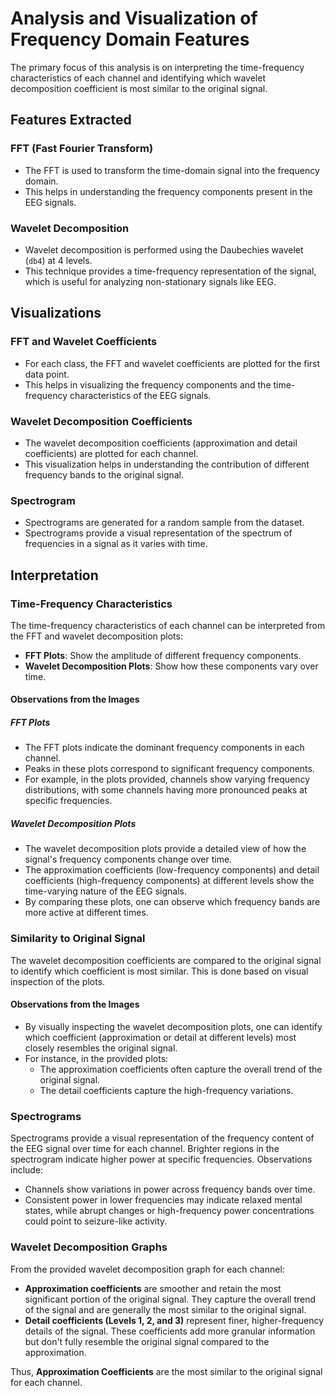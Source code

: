 #  Analysis and Visualization of Frequency Domain Features

The primary focus of this analysis is on interpreting the time-frequency characteristics of each channel and identifying which wavelet decomposition coefficient is most similar to the original signal.

## Features Extracted

### FFT (Fast Fourier Transform)
- The FFT is used to transform the time-domain signal into the frequency domain.
- This helps in understanding the frequency components present in the EEG signals.

### Wavelet Decomposition
- Wavelet decomposition is performed using the Daubechies wavelet (`db4`) at 4 levels.
- This technique provides a time-frequency representation of the signal, which is useful for analyzing non-stationary signals like EEG.

## Visualizations

### FFT and Wavelet Coefficients
- For each class, the FFT and wavelet coefficients are plotted for the first data point.
- This helps in visualizing the frequency components and the time-frequency characteristics of the EEG signals.

### Wavelet Decomposition Coefficients
- The wavelet decomposition coefficients (approximation and detail coefficients) are plotted for each channel.
- This visualization helps in understanding the contribution of different frequency bands to the original signal.

### Spectrogram
- Spectrograms are generated for a random sample from the dataset.
- Spectrograms provide a visual representation of the spectrum of frequencies in a signal as it varies with time.

## Interpretation

### Time-Frequency Characteristics
The time-frequency characteristics of each channel can be interpreted from the FFT and wavelet decomposition plots:

- **FFT Plots**: Show the amplitude of different frequency components.
- **Wavelet Decomposition Plots**: Show how these components vary over time.

#### Observations from the Images

##### FFT Plots
- The FFT plots indicate the dominant frequency components in each channel.
- Peaks in these plots correspond to significant frequency components.
- For example, in the plots provided, channels show varying frequency distributions, with some channels having more pronounced peaks at specific frequencies.

##### Wavelet Decomposition Plots
- The wavelet decomposition plots provide a detailed view of how the signal's frequency components change over time.
- The approximation coefficients (low-frequency components) and detail coefficients (high-frequency components) at different levels show the time-varying nature of the EEG signals.
- By comparing these plots, one can observe which frequency bands are more active at different times.

### Similarity to Original Signal
The wavelet decomposition coefficients are compared to the original signal to identify which coefficient is most similar. This is done based on visual inspection of the plots.

#### Observations from the Images
- By visually inspecting the wavelet decomposition plots, one can identify which coefficient (approximation or detail at different levels) most closely resembles the original signal.
- For instance, in the provided plots:
  - The approximation coefficients often capture the overall trend of the original signal.
  - The detail coefficients capture the high-frequency variations.

### Spectrograms
Spectrograms provide a visual representation of the frequency content of the EEG signal over time for each channel. Brighter regions in the spectrogram indicate higher power at specific frequencies. Observations include:

- Channels show variations in power across frequency bands over time.
- Consistent power in lower frequencies may indicate relaxed mental states, while abrupt changes or high-frequency power concentrations could point to seizure-like activity.

### Wavelet Decomposition Graphs
From the provided wavelet decomposition graph for each channel:

- **Approximation coefficients** are smoother and retain the most significant portion of the original signal. They capture the overall trend of the signal and are generally the most similar to the original signal.
- **Detail coefficients (Levels 1, 2, and 3)** represent finer, higher-frequency details of the signal. These coefficients add more granular information but don't fully resemble the original signal compared to the approximation.

Thus, **Approximation Coefficients** are the most similar to the original signal for each channel.
